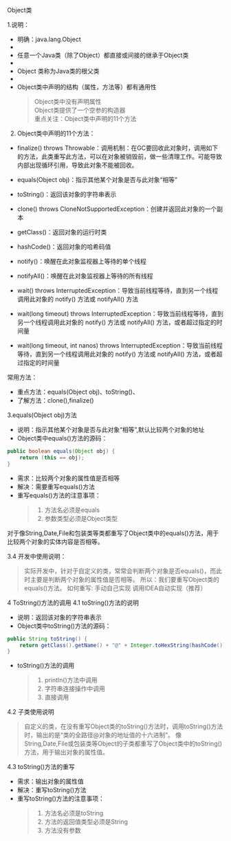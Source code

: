 Object类

1.说明：

* 明确：java.lang.Object
*
* 任意一个Java类（除了Object）都直接或间接的继承于Object类
*
* Object 类称为Java类的根父类
*
* Object类中声明的结构（属性，方法等）都有通用性
  > Object类中没有声明属性<br>
  >Object类提供了一个空参的构造器<br>
  >重点关注：Object类中声明的11个方法<br>

2. Object类中声明的11个方法：

* finalize() throws Throwable：调用机制：在GC要回收此对象时，调用如下的方法，此类重写此方法，可以在对象被销毁前，做一些清理工作。可能导致内部出现循环引用，导致此对象不能被回收。
* equals(Object obj)：指示其他某个对象是否与此对象“相等”
* toString()：返回该对象的字符串表示
* clone() throws CloneNotSupportedException：创建并返回此对象的一个副本

* getClass()：返回对象的运行时类
* hashCode()：返回对象的哈希码值
* notify()：唤醒在此对象监视器上等待的单个线程
* notifyAll()：唤醒在此对象监视器上等待的所有线程
* wait() throws InterruptedException：导致当前线程等待，直到另一个线程调用此对象的 notify() 方法或 notifyAll() 方法
* wait(long timeout) throws InterruptedException：导致当前线程等待，直到另一个线程调用此对象的 notify() 方法或 notifyAll()
  方法，或者超过指定的时间量
* wait(long timeout, int nanos) throws InterruptedException：导致当前线程等待，直到另一个线程调用此对象的 notify() 方法或
  notifyAll() 方法，或者超过指定的时间量

常用方法：
* 重点方法：equals(Object obj)、toString()、
* 了解方法：clone(),finalize()

3.equals(Object obj)方法
* 说明：指示其他某个对象是否与此对象“相等”,默认比较两个对象的地址
* Object类中equals()方法的源码：
```java
public boolean equals(Object obj) {
    return (this == obj);
}
```
* 需求：比较两个对象的属性值是否相等
* 解决：需要重写equals()方法
* 重写equals()方法的注意事项：
  > 1. 方法名必须是equals
  > 2. 参数类型必须是Object类型

对于像String,Date,File和包装类等类都重写了Object类中的equals()方法，用于比较两个对象的实体内容是否相等。

3.4 开发中使用说明：
> 实际开发中，针对于自定义的类，常常会判断两个对象是否equals()，而此时主要是判断两个对象的属性值是否相等。
所以：我们要重写Object类的equals()方法。
> 如何重写:
> 手动自己实现
> 调用IDEA自动实现（推荐）

4 ToString()方法的调用
4.1 toString()方法的说明
* 说明：返回该对象的字符串表示
* Object类中toString()方法的源码：
```java
public String toString() {
    return getClass().getName() + "@" + Integer.toHexString(hashCode());
}
```
* toString()方法的调用
  > 1. println()方法中调用
  > 2. 字符串连接操作中调用
  > 3. 直接调用

4.2 子类使用说明

>自定义的类，在没有重写Object类的toString()方法时，调用toString()方法时，输出的是“类的全路径@对象的地址值的十六进制”。
>像String,Date,File或包装类等Object的子类都重写了Object类中的toString()方法，用于输出对象的属性值。

4.3 toString()方法的重写
* 需求：输出对象的属性值
* 解决：重写toString()方法
* 重写toString()方法的注意事项：
  > 1. 方法名必须是toString
  > 2. 方法的返回值类型必须是String
  > 3. 方法没有参数

